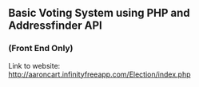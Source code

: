 ## Basic Voting System using PHP and Addressfinder API
### (Front End Only)
Link to website:<br />
http://aaroncart.infinityfreeapp.com/Election/index.php
